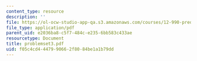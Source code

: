 ```yaml
---
content_type: resource
description: ''
file: https://ol-ocw-studio-app-qa.s3.amazonaws.com/courses/12-990-prediction-and-predictability-in-the-atmosphere-and-oceans-spring-2003/f05c4cd4447990662f8084be1a1b79dd_problemset3.pdf
file_type: application/pdf
parent_uid: e2036ba8-c5f7-484c-e235-6bb583c433ae
resourcetype: Document
title: problemset3.pdf
uid: f05c4cd4-4479-9066-2f80-84be1a1b79dd
---
```

